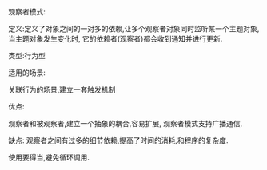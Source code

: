 观察者模式:

定义:定义了对象之间的一对多的依赖,让多个观察者对象同时监听某一个主题对象,当主题对象发生变化时,
它的依赖者(观察者)都会收到通知并进行更新.


类型:行为型

适用的场景:

关联行为的场景,建立一套触发机制


优点:

观察者和被观察者,建立一个抽象的耦合,容易扩展, 观察者模式支持广播通信,

缺点:
观察者之间有过多的细节依赖,提高了时间的消耗,和程序的复杂度.

使用要得当,避免循环调用.